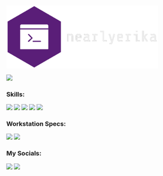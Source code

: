 <p align=left>
<img src="nearly_logo.png" alt=my_logo width=400>
</p>

![](https://github-readme-stats.vercel.app/api?username=nearlyerika&theme=blue-green)

### Skills:
![](https://img.shields.io/badge/HTML5-E34F26?style=for-the-badge&logo=html5&logoColor=white)
![](https://img.shields.io/badge/CSS-239120?&style=for-the-badge&logo=css3&logoColor=white)
![](https://img.shields.io/badge/GIT-E44C30?style=for-the-badge&logo=git&logoColor=white)
![](https://img.shields.io/badge/JavaScript-F7DF1E?style=for-the-badge&logo=javascript&logoColor=black)
![](https://img.shields.io/badge/Node.js-43853D?style=for-the-badge&logo=node.js&logoColor=white)


### Workstation Specs:
![](https://img.shields.io/badge/Intel-Core_i7_11th-0071C5?style=for-the-badge&logo=intel&logoColor=white)
![](https://img.shields.io/badge/NVIDIA-RTX_3050-76B900?style=for-the-badge&logo=nvidia&logoColor=white)

### My Socials:
![](https://img.shields.io/badge/NEARLYERIKA-202020?style=for-the-badge&logo=steam&logoColor=white)
![](https://img.shields.io/badge/last.fm-D51007?style=for-the-badge&logo=last.fm&logoColor=white)

<img scr="my_assets/cool_bar.png" width=200>